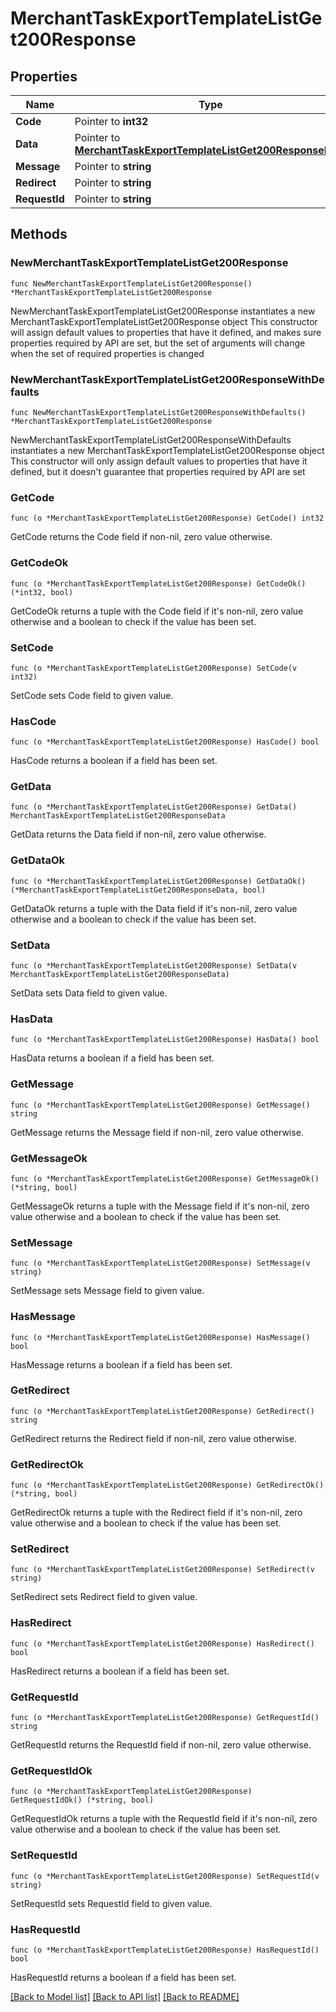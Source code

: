 # MerchantTaskExportTemplateListGet200Response

## Properties

Name | Type | Description | Notes
------------ | ------------- | ------------- | -------------
**Code** | Pointer to **int32** |  | [optional] 
**Data** | Pointer to [**MerchantTaskExportTemplateListGet200ResponseData**](MerchantTaskExportTemplateListGet200ResponseData.md) |  | [optional] 
**Message** | Pointer to **string** |  | [optional] 
**Redirect** | Pointer to **string** |  | [optional] 
**RequestId** | Pointer to **string** |  | [optional] 

## Methods

### NewMerchantTaskExportTemplateListGet200Response

`func NewMerchantTaskExportTemplateListGet200Response() *MerchantTaskExportTemplateListGet200Response`

NewMerchantTaskExportTemplateListGet200Response instantiates a new MerchantTaskExportTemplateListGet200Response object
This constructor will assign default values to properties that have it defined,
and makes sure properties required by API are set, but the set of arguments
will change when the set of required properties is changed

### NewMerchantTaskExportTemplateListGet200ResponseWithDefaults

`func NewMerchantTaskExportTemplateListGet200ResponseWithDefaults() *MerchantTaskExportTemplateListGet200Response`

NewMerchantTaskExportTemplateListGet200ResponseWithDefaults instantiates a new MerchantTaskExportTemplateListGet200Response object
This constructor will only assign default values to properties that have it defined,
but it doesn't guarantee that properties required by API are set

### GetCode

`func (o *MerchantTaskExportTemplateListGet200Response) GetCode() int32`

GetCode returns the Code field if non-nil, zero value otherwise.

### GetCodeOk

`func (o *MerchantTaskExportTemplateListGet200Response) GetCodeOk() (*int32, bool)`

GetCodeOk returns a tuple with the Code field if it's non-nil, zero value otherwise
and a boolean to check if the value has been set.

### SetCode

`func (o *MerchantTaskExportTemplateListGet200Response) SetCode(v int32)`

SetCode sets Code field to given value.

### HasCode

`func (o *MerchantTaskExportTemplateListGet200Response) HasCode() bool`

HasCode returns a boolean if a field has been set.

### GetData

`func (o *MerchantTaskExportTemplateListGet200Response) GetData() MerchantTaskExportTemplateListGet200ResponseData`

GetData returns the Data field if non-nil, zero value otherwise.

### GetDataOk

`func (o *MerchantTaskExportTemplateListGet200Response) GetDataOk() (*MerchantTaskExportTemplateListGet200ResponseData, bool)`

GetDataOk returns a tuple with the Data field if it's non-nil, zero value otherwise
and a boolean to check if the value has been set.

### SetData

`func (o *MerchantTaskExportTemplateListGet200Response) SetData(v MerchantTaskExportTemplateListGet200ResponseData)`

SetData sets Data field to given value.

### HasData

`func (o *MerchantTaskExportTemplateListGet200Response) HasData() bool`

HasData returns a boolean if a field has been set.

### GetMessage

`func (o *MerchantTaskExportTemplateListGet200Response) GetMessage() string`

GetMessage returns the Message field if non-nil, zero value otherwise.

### GetMessageOk

`func (o *MerchantTaskExportTemplateListGet200Response) GetMessageOk() (*string, bool)`

GetMessageOk returns a tuple with the Message field if it's non-nil, zero value otherwise
and a boolean to check if the value has been set.

### SetMessage

`func (o *MerchantTaskExportTemplateListGet200Response) SetMessage(v string)`

SetMessage sets Message field to given value.

### HasMessage

`func (o *MerchantTaskExportTemplateListGet200Response) HasMessage() bool`

HasMessage returns a boolean if a field has been set.

### GetRedirect

`func (o *MerchantTaskExportTemplateListGet200Response) GetRedirect() string`

GetRedirect returns the Redirect field if non-nil, zero value otherwise.

### GetRedirectOk

`func (o *MerchantTaskExportTemplateListGet200Response) GetRedirectOk() (*string, bool)`

GetRedirectOk returns a tuple with the Redirect field if it's non-nil, zero value otherwise
and a boolean to check if the value has been set.

### SetRedirect

`func (o *MerchantTaskExportTemplateListGet200Response) SetRedirect(v string)`

SetRedirect sets Redirect field to given value.

### HasRedirect

`func (o *MerchantTaskExportTemplateListGet200Response) HasRedirect() bool`

HasRedirect returns a boolean if a field has been set.

### GetRequestId

`func (o *MerchantTaskExportTemplateListGet200Response) GetRequestId() string`

GetRequestId returns the RequestId field if non-nil, zero value otherwise.

### GetRequestIdOk

`func (o *MerchantTaskExportTemplateListGet200Response) GetRequestIdOk() (*string, bool)`

GetRequestIdOk returns a tuple with the RequestId field if it's non-nil, zero value otherwise
and a boolean to check if the value has been set.

### SetRequestId

`func (o *MerchantTaskExportTemplateListGet200Response) SetRequestId(v string)`

SetRequestId sets RequestId field to given value.

### HasRequestId

`func (o *MerchantTaskExportTemplateListGet200Response) HasRequestId() bool`

HasRequestId returns a boolean if a field has been set.


[[Back to Model list]](../README.md#documentation-for-models) [[Back to API list]](../README.md#documentation-for-api-endpoints) [[Back to README]](../README.md)


